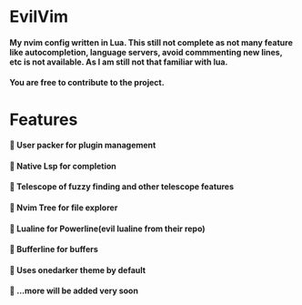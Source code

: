 # EvilVim
#### My nvim config written in Lua. This still not complete as not many feature like autocompletion, language servers, avoid commmenting new lines, etc is not available. As I am still not that familiar with lua.

#### You are free to contribute to the project.

# Features
####  User packer for plugin management
####  Native Lsp for completion
####  Telescope of fuzzy finding and other telescope features
####  Nvim Tree for file explorer
####  Lualine for Powerline(evil lualine from their repo)
####  Bufferline for buffers
####  Uses onedarker theme by default
####  ...more will be added very soon
